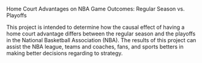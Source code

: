 Home Court Advantages on NBA Game Outcomes: Regular Season vs. Playoffs

This project is intended to determine how the causal effect of having a home court advantage differs between the regular season and the playoffs in the National Basketball Association (NBA). The results of this project can assist the NBA league, teams and coaches, fans, and sports betters in making better decisions regarding to strategy.   
